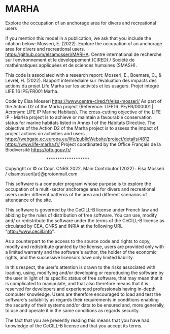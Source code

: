 # MARHA
Explore the occupation of an anchorage area for divers and recreational users

If you mention this model in a publication, we ask that you include the citation below:
Mosseri, E. (2022). Explore the occupation of an anchorage area for divers and recreational users. https://github.com/elsamosseri/MARHA. 
Centre international de recherche sur l’environnement et le développement (CIRED) / Société de mathématiques appliquées et de sciences humaines (SMASH).

This code is associated with a research report:
Mosseri, E., Boemare, C., & Levrel, H. (2022). Rapport intermédiaire sur l’évaluation des impacts des actions du projet Life Marha sur les activités et les usagers. Projet intégré LIFE 16 IPE/FR001 Marha.

Code by Elsa Mosseri
https://www.centre-cired.fr/elsa-mosseri/
As part of the Action D2 of the Marha project (Reference: LIFE16 IPE/FR/000001 | Acronym: LIFE IP Marine Habitats).
The cross-cutting objective of the LIFE IP - MarHa project is to achieve or maintain a favourable conservation status for marine habitats listed in Annex I of the Habitats Directive. The objective of the Action D2 of the Marha project is to assess the impact of project actions on activities and users
https://webgate.ec.europa.eu/life/publicWebsite/project/details/4812
https://www.life-marha.fr/
Project coordinated by the Office Français de la Biodiversité
https://ofb.gouv.fr/


                      *******************


Copyright or © or Copr. CNRS 2022. 
Main Contributor (2022) : Elsa Mosseri / elsamosseri[at]@protonmail.com

This software is a computer program whose purpose is to explore 
the occupation of a multi-sector anchorage area for divers and recreational users 
under different patterns of the area and different scenarios of attendance of the site.

This software is governed by the CeCILL-B license under French law and
abiding by the rules of distribution of free software.  You can  use, 
modify and/ or redistribute the software under the terms of the CeCILL-B
license as circulated by CEA, CNRS and INRIA at the following URL
"http://www.cecill.info". 

As a counterpart to the access to the source code and  rights to copy,
modify and redistribute granted by the license, users are provided only
with a limited warranty  and the software's author,  the holder of the
economic rights,  and the successive licensors  have only  limited
liability. 

In this respect, the user's attention is drawn to the risks associated
with loading,  using,  modifying and/or developing or reproducing the
software by the user in light of its specific status of free software,
that may mean  that it is complicated to manipulate,  and  that  also
therefore means  that it is reserved for developers  and  experienced
professionals having in-depth computer knowledge. Users are therefore
encouraged to load and test the software's suitability as regards their
requirements in conditions enabling the security of their systems and/or 
data to be ensured and,  more generally, to use and operate it in the 
same conditions as regards security. 

The fact that you are presently reading this means that you have had
knowledge of the CeCILL-B license and that you accept its terms.
